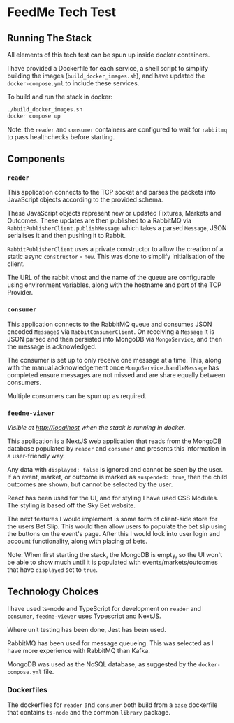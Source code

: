 # FeedMe Tech Test

## Running The Stack

All elements of this tech test can be spun up inside docker containers. 

I have provided a Dockerfile for each service, a shell script to simplify building the images (`build_docker_images.sh`), and have updated the `docker-compose.yml` to include these services.

To build and run the stack in docker:

```bash
./build_docker_images.sh
docker compose up
```

Note: the `reader` and `consumer` containers are configured to wait for `rabbitmq` to pass healthchecks before starting. 

## Components

### `reader`

This application connects to the TCP socket and parses the packets into JavaScript objects according to the provided schema.

These JavaScript objects represent new or updated Fixtures, Markets and Outcomes. 
These updates are then published to a RabbitMQ via `RabbitPublisherClient.publishMessage` which takes a parsed `Message`, JSON serialises it and then pushing it to Rabbit.

`RabbitPublisherClient` uses a private constructor to allow the creation of a static async `constructor` - `new`. This was done to simplify initialisation of the client.

The URL of the rabbit vhost and the name of the queue are configurable using environment variables, along with the hostname and port of the TCP Provider.

### `consumer`

This application connects to the RabbitMQ queue and consumes JSON encoded `Message`s via `RabbitConsumerClient`.
On receiving a `Message` it is JSON parsed and then persisted into MongoDB via `MongoService`, and then the message is acknowledged.

The consumer is set up to only receive one message at a time. This, along with the manual acknowledgement once `MongoService.handleMessage` has completed ensure messages are not missed and are share equally between consumers.

Multiple consumers can be spun up as required.

### `feedme-viewer`

_Visible at [http://localhost](http://localhost) when the stack is running in docker._

This application is a NextJS web application that reads from the MongoDB database populated by `reader` and `consumer` and presents this information in a user-friendly way.

Any data with `displayed: false` is ignored and cannot be seen by the user. If an event, market, or outcome is marked as `suspended: true`, then the child outcomes are shown, but cannot be selected by the user.

React has been used for the UI, and for styling I have used CSS Modules. The styling is based off the Sky Bet website.

The next features I would implement is some form of client-side store for the users Bet Slip. This would then allow users to populate the bet slip using the buttons on the event's page. After this I would look into user login and account functionality, along with placing of bets.

Note: When first starting the stack, the MongoDB is empty, so the UI won't be able to show much until it is populated with events/markets/outcomes that have `displayed` set to `true`.

## Technology Choices

I have used ts-node and TypeScript for development on `reader` and `consumer`, `feedme-viewer` uses Typescript and NextJS.

Where unit testing has been done, Jest has been used.

RabbitMQ has been used for message queueing. This was selected as I have more experience with RabbitMQ than Kafka.

MongoDB was used as the NoSQL database, as suggested by the `docker-compose.yml` file.

### Dockerfiles

The dockerfiles for `reader` and `consumer` both build from a `base` dockerfile that contains `ts-node` and the common `library` package.
